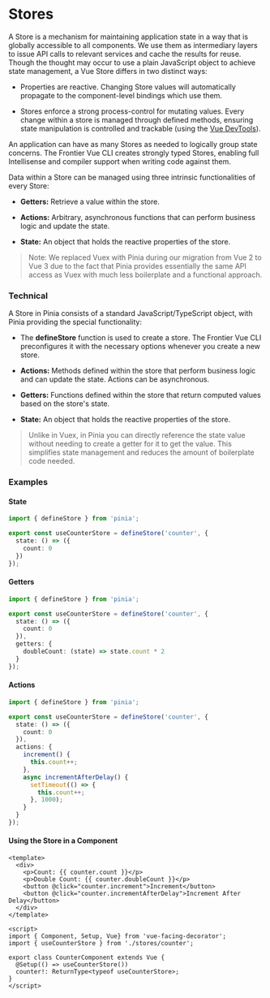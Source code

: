 # Stores

A Store is a mechanism for maintaining application state in a way that is globally accessible to all components. We use them as intermediary layers to issue API calls to relevant services and cache the results for reuse. Though the thought may occur to use a plain JavaScript object to achieve state management, a Vue Store differs in two distinct ways:

* Properties are reactive. Changing Store values will automatically propagate to the component-level bindings which use them.
    
* Stores enforce a strong process-control for mutating values. Every change within a store is managed through defined methods, ensuring state manipulation is controlled and trackable (using the [Vue DevTools](https://chrome.google.com/webstore/detail/vuejs-devtools/nhdogjmejiglipccpnnnanhbledajbpd?hl=en)).

An application can have as many Stores as needed to logically group state concerns. The Frontier Vue CLI creates strongly typed Stores, enabling full Intellisense and compiler support when writing code against them.

Data within a Store can be managed using three intrinsic functionalities of every Store:

* **Getters:** Retrieve a value within the store.
    
* **Actions:** Arbitrary, asynchronous functions that can perform business logic and update the state.
    
* **State:** An object that holds the reactive properties of the store.

> Note: We replaced Vuex with Pinia during our migration from Vue 2 to Vue 3 due to the fact that Pinia provides essentially the same API access as Vuex with much less boilerplate and a functional approach. 

### Technical

A Store in Pinia consists of a standard JavaScript/TypeScript object, with Pinia providing the special functionality:

* The **defineStore** function is used to create a store. The Frontier Vue CLI preconfigures it with the necessary options whenever you create a new store.

* **Actions:** Methods defined within the store that perform business logic and can update the state. Actions can be asynchronous.

* **Getters:** Functions defined within the store that return computed values based on the store's state.

* **State:** An object that holds the reactive properties of the store.

> Unlike in Vuex, in Pinia you can directly reference the state value without needing to create a getter for it to get the value. This simplifies state management and reduces the amount of boilerplate code needed.

### Examples

#### State

```typescript
import { defineStore } from 'pinia';

export const useCounterStore = defineStore('counter', {
  state: () => ({
    count: 0
  })
});
```

#### Getters

```typescript
import { defineStore } from 'pinia';

export const useCounterStore = defineStore('counter', {
  state: () => ({
    count: 0
  }),
  getters: {
    doubleCount: (state) => state.count * 2
  }
});
```

#### Actions

```typescript
import { defineStore } from 'pinia';

export const useCounterStore = defineStore('counter', {
  state: () => ({
    count: 0
  }),
  actions: {
    increment() {
      this.count++;
    },
    async incrementAfterDelay() {
      setTimeout(() => {
        this.count++;
      }, 1000);
    }
  }
});
```

#### Using the Store in a Component

```vue
<template>
  <div>
    <p>Count: {{ counter.count }}</p>
    <p>Double Count: {{ counter.doubleCount }}</p>
    <button @click="counter.increment">Increment</button>
    <button @click="counter.incrementAfterDelay">Increment After Delay</button>
  </div>
</template>

<script>
import { Component, Setup, Vue} from 'vue-facing-decorator';
import { useCounterStore } from './stores/counter';

export class CounterComponent extends Vue {
  @Setup(() => useCounterStore())
  counter!: ReturnType<typeof useCounterStore>;
}
</script>
```
